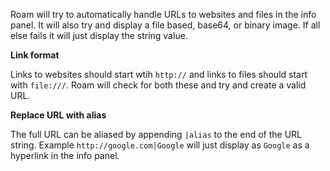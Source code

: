 Roam will try to automatically handle URLs to websites and files in the info panel.  It will also try and display a file based, base64, or binary image.  If all else fails it will just display the string value.

**Link format** 

Links to websites should start wtih `http://` and links to files should start with `file:///`. Roam will check for both these and try and create a valid URL.

**Replace URL with alias**

The full URL can be aliased by appending `|alias` to the end of the URL string.  Example `http://google.com|Google` will just display as `Google` as a hyperlink in the info panel.
